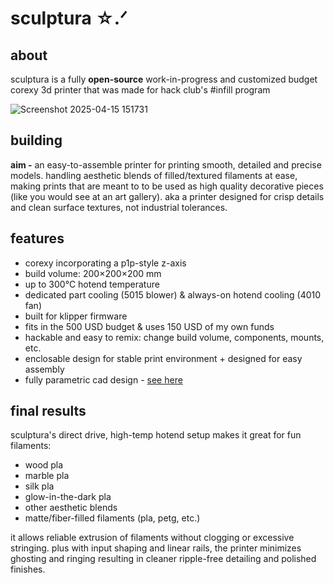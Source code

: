 
# sculptura ☆.ᐟ

## about
sculptura is a fully **open-source** work-in-progress and customized budget corexy 3d printer that was made for hack club's #infill program <br>

![Screenshot 2025-04-15 151731](https://github.com/user-attachments/assets/e3b74c2b-d204-4876-bf18-cc093eb02e41)

## building
<b>aim -</b> an easy-to-assemble printer for printing smooth, detailed and precise models. handling aesthetic blends of filled/textured filaments at ease, making prints that are meant to to be used as high quality decorative pieces (like you would see at an art gallery). aka a printer designed for crisp details and clean surface textures, not industrial tolerances.

## features
- corexy incorporating a p1p-style z-axis
- build volume: 200×200×200 mm
- up to 300°C hotend temperature
- dedicated part cooling (5015 blower) & always-on hotend cooling (4010 fan)
- built for klipper firmware
- fits in the 500 USD budget & uses 150 USD of my own funds
- hackable and easy to remix: change build volume, components, mounts, etc.
- enclosable design for stable print environment + designed for easy assembly
- fully parametric cad design - [see here](https://a360.co/4czRthb)


## final results
sculptura's direct drive, high-temp hotend setup makes it great for fun filaments:
- wood pla
- marble pla
- silk pla
- glow-in-the-dark pla
- other aesthetic blends
- matte/fiber-filled filaments (pla, petg, etc.) <br>

it allows reliable extrusion of filaments without clogging or excessive stringing. plus with input shaping and linear rails, the printer minimizes ghosting and ringing resulting in cleaner ripple-free detailing and polished finishes.